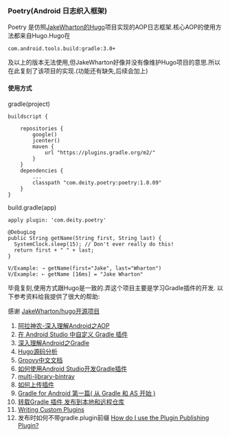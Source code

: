 ### Poetry(Android 日志织入框架)
Poetry 是仿照[JakeWharton的Hugo](https://github.com/JakeWharton/hugo)项目实现的AOP日志框架.核心AOP的使用方法都来自Hugo.Hugo在
```
com.android.tools.build:gradle:3.0+ 
```
及以上的版本无法使用,但JakeWharton好像并没有像维护Hugo项目的意思.所以在此复刻了该项目的实现.(功能还有缺失,后续会加上)

#### 使用方式

gradle(project)
````
buildscript {
    
    repositories {
        google()
        jcenter()
        maven {
            url "https://plugins.gradle.org/m2/"
        }
    }
    dependencies {
        ...
        classpath "com.deity.poetry:poetry:1.0.09"
    }
}
````
build.gradle(app)
```
apply plugin: 'com.deity.poetry'
```
```
@DebugLog
public String getName(String first, String last) {
  SystemClock.sleep(15); // Don't ever really do this!
  return first + " " + last;
}
```

```
V/Example: ⇢ getName(first="Jake", last="Wharton")
V/Example: ⇠ getName [16ms] = "Jake Wharton"
```
毕竟复刻,使用方式跟Hugo是一致的.弄这个项目主要是学习Gradle插件的开发.
以下参考资料给我提供了很大的帮助:

感谢 [JakeWharton/hugo开源项目](https://github.com/JakeWharton/hugo)
1. [阿拉神农-深入理解Android之AOP](https://blog.csdn.net/innost/article/details/49387395)
2. [在 Android Studio 中自定义 Gradle 插件](https://juejin.im/entry/577bc26e165abd005530ead8)
3. [深入理解Android之Gradle](https://blog.csdn.net/innost/article/details/48228651)
4. [Hugo源码分析](https://blog.csdn.net/xxxzhi/article/details/53048476)
5. [Groovy中文文档](http://cndoc.github.io/groovy-doc-cn/)
6. [如何使用Android Studio开发Gradle插件](https://blog.csdn.net/sbsujjbcy/article/details/50782830)
7. [multi-library-bintray](https://github.com/quangctkm9207/multi-library-bintray/blob/master/doraemon/build.gradle)
8. [如何上传插件](https://github.com/bintray/gradle-bintray-plugin)
9. [Gradle for Android 第一篇( 从 Gradle 和 AS 开始 )](https://segmentfault.com/a/1190000004229002)
10. [转载Gradle 插件 发布到本地和远程仓库](https://www.jianshu.com/p/376ae605ebf1)
11. [Writing Custom Plugins](https://docs.gradle.org/current/userguide/custom_plugins.html)
12. 发布时如何不带gradle.plugin前缀
[How do I use the Plugin Publishing Plugin?](https://plugins.gradle.org/docs/publish-plugin?_ga=2.140076019.1543827645.1549010633-1927265851.1539001240)

